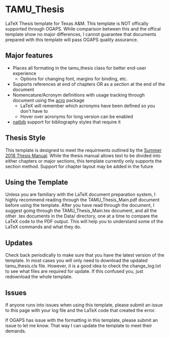 # TAMU_Thesis
LaTeX Thesis template for Texas A&amp;M. This template is NOT offically supported through OGAPS.
While comparison between this and the offical template show no major differences, I cannot guarantee
that documents prepared with this template will pass OGAPS quality assurance.

## Major features
* Places all formating in the tamu_thesis class for better end-user experience
  * Options for changing font, margins for binding, etc.
* Supports references at end of chapters OR as a section at the end of the document
* Nomencature/Acronym definitions with usage tracking through document using the [acro][acro] package
  * LaTeX will remember which acronyms have been defined so you don't have to
  * Hover over acronyms for long version can be enabled
* [natbib][natbib] support for bibliography styles that require it

## Thesis Style
This template is designed to meet the requirments outlined by the [Summer 2018 Thesis Manual][thesis manual].
While the thesis manual allows text to be divided into either chapters or major sections, this template currently
only supports the section method. Support for chapter layout may be added in the future

## Using the Template
Unless you are familiary with the LaTeX document preparation system, I highly recommend reading
through the TAMU_Thesis_Main.pdf document before using the template. After you have read through
the document, I suggest going through the TAMU_Thesis_Main.tex document, and all the other .tex
documents in the Data/ directory, one at a time to compare the LaTeX code to the PDF output.
This will help you to understand some of the LaTeX commands and what they do.

## Updates
Check back periodically to make sure that you have the latest version of the template. In most cases you will only need to download the updated tamu_thesis.cls file. However, it is a good idea to check the change_log.txt to see what files are required for update. If this confused you, just redownload the whole template.


## Issues
If anyone runs into issues when using this template, please submit an issue to this page with your log file and the LaTeX code
that created the error. 

If OGAPS has issue with the formatting in this template, please submit an issue to let me know. That way I can update the 
template to meet their demands.

[thesis manual]: http://ogaps.tamu.edu/getattachment/New-Current-Students/Thesis-and-Dissertation-Services/Thesis_Manual_Summer-2018.pdf.aspx?lang=en-US
[acro]: https://ctan.org/pkg/acro?lang=en
[natbib]: https://ctan.org/pkg/natbib?lang=en
